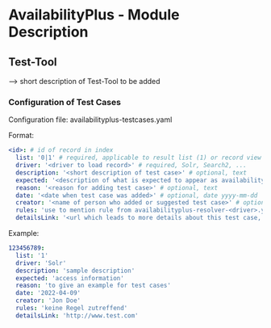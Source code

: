 # AvailabilityPlus - Module Description

## Test-Tool
--> short description of Test-Tool to be added
### Configuration of Test Cases
Configuration file: availabilityplus-testcases.yaml

Format:
```yaml
<id>: # id of record in index
  list: '0|1' # required, applicable to result list (1) or record view (0)
  driver: '<driver to load record>' # required, Solr, Search2, ...
  description: '<short description of test case>' # optional, text
  expected: '<description of what is expected to appear as availability>' # optional, text
  reason: '<reason for adding test case>' # optional, text
  date: '<date when test case was added>' # optional, date yyyy-mm-dd
  creator: '<name of person who added or suggested test case>' # optional, text
  rules: 'use to mention rule from availabilityplus-resolver-<driver>.yaml if tested by test case' # optional, text
  detailsLink: '<url which leads to more details about this test case, e.g. a GitHub Issue, an internal GitLab Issue>' # optional, url
```
Example:
```yaml
123456789:
  list: '1'
  driver: 'Solr'
  description: 'sample description'
  expected: 'access information'
  reason: 'to give an example for test cases'
  date: '2022-04-09'
  creator: 'Jon Doe'
  rules: 'keine Regel zutreffend'
  detailsLink: 'http://www.test.com'
```
